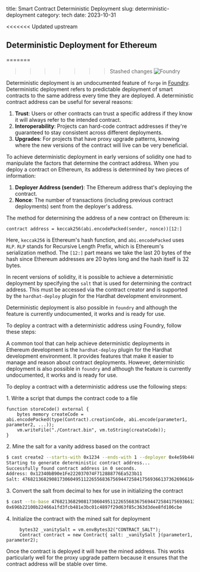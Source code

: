 title:  Smart Contract Deterministic Deployment
slug: deterministic-deployment
category: tech
date: 2023-10-31

<<<<<<< Updated upstream
## Deterministic Deployment for Ethereum

=======
>>>>>>> Stashed changes
![Foundry]({static}/images/universe/foundry.png)

Deterministic deployment is an undocumented feature of `forge` in [Foundry](https://github.com/foundry-rs/foundry). Deterministic deployment refers to predictable deployment of smart contracts to the same address every time they are deployed. A deterministic contract address can be useful for several reasons:

1. **Trust**: Users or other contracts can trust a specific address if they know it will always refer to the intended contract.
2. **Interoperability**: Projects can hard-code contract addresses if they're guaranteed to stay consistent across different deployments.
3. **Upgrades**: For projects that have proxy upgrade patterns, knowing where the new versions of the contract will live can be very beneficial.

To achieve deterministic deployment in early versions of solidity one had to manipulate the factors that determine the contract address. When you deploy a contract on Ethereum, its address is determined by two pieces of information:

1. **Deployer Address (sender)**: The Ethereum address that's deploying the contract.
2. **Nonce**: The number of transactions (including previous contract deployments) sent from the deployer's address. 

The method for determining the address of a new contract on Ethereum is:

``` contract address = keccak256(abi.encodePacked(sender, nonce))[12:] ```

Here, `keccak256` is Ethereum's hash function, and `abi.encodePacked` uses `RLP`. `RLP` stands for Recursive Length Prefix, which is Ethereum's serialization method. The `[12:]` part means we take the last 20 bytes of the hash since Ethereum addresses are 20 bytes long and the hash itself is 32 bytes.

In recent versions of solidity, it is possible to achieve a deterministic deployment by specifying the `salt` that is used for determining the contract address.   This must be accessed via the contract creator and is supported by the `hardhat-deploy` plugin for the Hardhat development environment.

Deterministic deployment is also possible in `foundry` and although the feature is currently undocumented, it works and is ready for use.

To deploy a contract with a deterministic address using Foundry, follow these steps:

A common tool that can help achieve deterministic deployments in Ethereum development is the `hardhat-deploy` plugin for the Hardhat development environment. It provides features that make it easier to manage and reason about contract deployments.   However, deterministic deployment is also possible in `foundry` and although the feature is currently undocumented, it works and is ready for use.

To deploy a contract with a deterministic address use the following steps:

1\. Write a script that dumps the contract code to a file
```solidity
function storeCode() external {
    bytes memory createCode = abi.encodePacked(type(Contract).creationCode, abi.encode(parameter1, parameter2, ...));
    vm.writeFile("./Contract.bin", vm.toString(createCode));
}
```
2\. Mine the salt for a vanity address based on the contract
```bash
$ cast create2 --starts-with 0x1234 --ends-with 1 --deployer 0x4e59b44847b379578588920cA78FbF26c0B4956C --init-code $(cat Contract.bin)   
Starting to generate deterministic contract address...
Successfully found contract address in 0 seconds.
Address: 0x12340bB90e1Fe222037074F712888776Ea523b11
Salt: 47682136829081730604951122655683675694472584175693661373626966164411505470654   
```
3\. Convert the salt from decimal to hex for use in initializing the contract
```bash
$ cast --to-base 47682136829081730604951122655683675694472584175693661373626966164411505470654 16
0x696b22100b22466a1fd3fcb481e3bc01c4897f29d63f85c363d3dee8fd106cbe
```
4\. Initialize the contract with the mined salt for deployment
```solidity
     bytes32 _vanitySalt = vm.envBytes32("CONTRACT_SALT");
     Contract contract = new Contract{ salt: _vanitySalt }(parameter1, parameter2);
```

Once the contract is deployed it will have the mined address.  This works particularly well for the proxy upgrade pattern because it ensures that the contract address will be stable over time.
